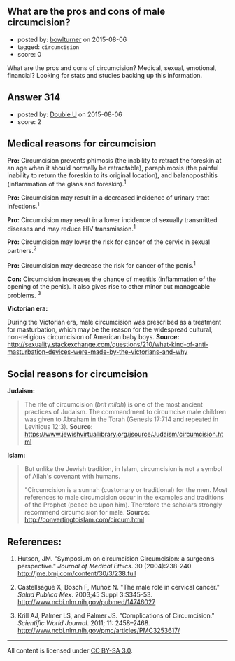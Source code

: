 ## What are the pros and cons of male circumcision?

- posted by: [bowlturner](https://stackexchange.com/users/4729949/bowlturner) on 2015-08-06
- tagged: `circumcision`
- score: 0

What are the pros and cons of circumcision?  Medical, sexual, emotional, financial?  Looking for stats and studies backing up this information.  




## Answer 314

- posted by: [Double U](https://stackexchange.com/users/2907088/double-u) on 2015-08-06
- score: 2

Medical reasons for circumcision
--------------------------------

**Pro:** Circumcision prevents phimosis (the inability to retract the foreskin at an age when it should normally be retractable), paraphimosis (the painful inability to return the foreskin to its original location), and balanoposthitis (inflammation of the glans and foreskin).<sup>1</sup>

**Pro:** Circumcision may result in a decreased incidence of urinary tract infections.<sup>1</sup>

**Pro:** Circumcision may result in a lower incidence of sexually transmitted diseases and may reduce HIV transmission.<sup>1</sup>

**Pro:** Circumcision may lower the risk for cancer of the cervix in sexual partners.<sup>2</sup>

**Pro:** Circumcision may decrease the risk for cancer of the penis.<sup>1</sup>

**Con:** Circumcision increases the chance of meatitis (inflammation of the opening of the penis). It also gives rise to other minor but manageable problems. <sup>3</sup>

**Victorian era:** 

During the Victorian era, male circumcision was prescribed as a treatment for masturbation, which may be the reason for the widespread cultural, non-religious circumcision of American baby boys. 
**Source:** http://sexuality.stackexchange.com/questions/210/what-kind-of-anti-masturbation-devices-were-made-by-the-victorians-and-why


Social reasons for circumcision
-------------------------------

**Judaism:**
> The rite of circumcision (*brit milah*) is one of the most ancient
> practices of Judaism. The commandment to circumcise male children was
> given to Abraham in the Torah (Genesis 17:7­14 and repeated in
> Leviticus 12:3).
> **Source:** https://www.jewishvirtuallibrary.org/jsource/Judaism/circumcision.html

**Islam:**

> But unlike the Jewish tradition, in Islam, circumcision is not a
> symbol of Allah's covenant with humans. 
> 
> "Circumcision is a sunnah (customary or traditional) for the men. Most
> references to male circumcision occur in the examples and traditions
> of the Prophet (peace be upon him). Therefore the scholars strongly
> recommend circumcision for male.
> **Source:** http://convertingtoislam.com/circum.html

References:
-----------

1. Hutson, JM. "Symposium on circumcision Circumcision: a surgeon’s perspective." *Journal of Medical Ethics*. 30 (2004):238-240. http://jme.bmj.com/content/30/3/238.full

2. Castellsagué X, Bosch F, Muñoz N. "The male role in cervical cancer." *Salud Publica Mex*. 2003;45 Suppl 3:S345-53. http://www.ncbi.nlm.nih.gov/pubmed/14746027

3. Krill AJ, Palmer LS, and Palmer JS. "Complications of Circumcision." *Scientific World Journal*. 2011; 11: 2458–2468. http://www.ncbi.nlm.nih.gov/pmc/articles/PMC3253617/



---

All content is licensed under [CC BY-SA 3.0](https://creativecommons.org/licenses/by-sa/3.0/).
